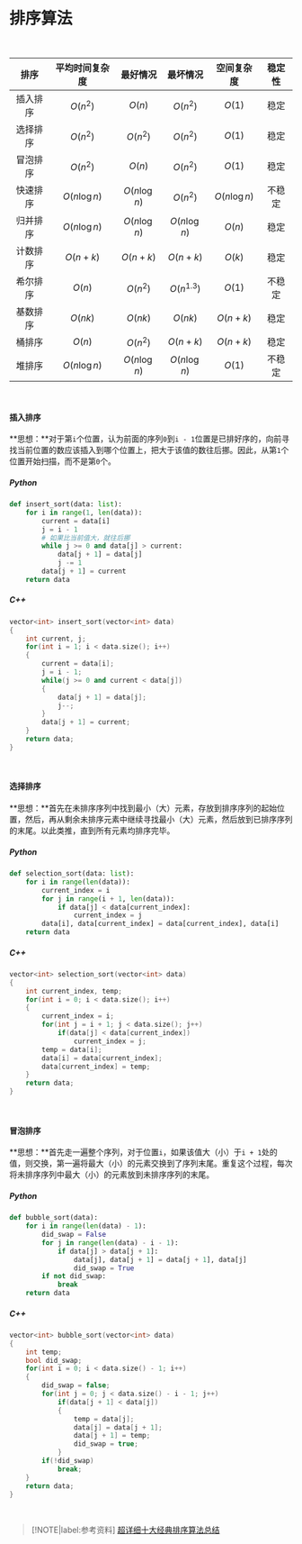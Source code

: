 # 排序算法

</br>

| 排序    | 平均时间复杂度  | 最好情况      | 最坏情况      | 空间复杂度     | 稳定性 |
| :----: | :-----------: | :----------: | :----------: | :---------: | :----: |
| 插入排序 | $O(n^2)$     | $O(n)$       | $O(n^2)$     | $O(1)$       | 稳定   |
| 选择排序 | $O(n^2)$     | $O(n^2)$     | $O(n^2)$     | $O(1)$       | 稳定   |
| 冒泡排序 | $O(n^2)$     | $O(n)$       | $O(n^2)$     | $O(1)$       | 稳定   |
| 快速排序 | $O(n\log n)$ | $O(n\log n)$ | $O(n^2)$     | $O(n\log n)$ | 不稳定  |
| 归并排序 | $O(n\log n)$ | $O(n\log n)$ | $O(n\log n)$ | $O(n)$       | 稳定   |
| 计数排序 | $O(n+k)$     | $O(n+k)$     | $O(n+k)$     | $O(k)$       | 稳定   |
| 希尔排序 | $O(n)$       | $O(n^2)$     | $O(n^{1.3})$ | $O(1)$       | 不稳定  |
| 基数排序 | $O(nk)$      | $O(nk)$      | $O(nk)$      | $O(n+k)$     | 稳定   |
| 桶排序   | $O(n)$       | $O(n^2)$     | $O(n+k)$     | $O(n+k)$     | 稳定   |
| 堆排序   | $O(n\log n)$ | $O(n\log n)$ | $O(n\log n)$ | $O(1)$       | 不稳定 |

</br>

#### 插入排序

**思想：**对于第`i`个位置，认为前面的序列`0`到`i - 1`位置是已排好序的，向前寻找当前位置的数应该插入到哪个位置上，把大于该值的数往后挪。因此，从第`1`个位置开始扫描，而不是第`0`个。

<!-- tabs:start -->

##### **Python**

```python
def insert_sort(data: list):
    for i in range(1, len(data)):
        current = data[i]
        j = i - 1
        # 如果比当前值大，就往后挪
        while j >= 0 and data[j] > current:
            data[j + 1] = data[j]
            j -= 1
        data[j + 1] = current
    return data
```

##### **C++**

```cpp
vector<int> insert_sort(vector<int> data)
{
	int current, j;
	for(int i = 1; i < data.size(); i++)
	{
		current = data[i];
		j = i - 1;
		while(j >= 0 and current < data[j])
		{
			data[j + 1] = data[j];
			j--;
		}
		data[j + 1] = current;
	}
	return data;
}
```

<!-- tabs:end -->

</br>

#### 选择排序

**思想：**首先在未排序序列中找到最小（大）元素，存放到排序序列的起始位置，然后，再从剩余未排序元素中继续寻找最小（大）元素，然后放到已排序序列的末尾。以此类推，直到所有元素均排序完毕。

<!-- tabs:start -->

##### **Python**

```python
def selection_sort(data: list):
    for i in range(len(data)):
        current_index = i
        for j in range(i + 1, len(data)):
            if data[j] < data[current_index]:
                current_index = j
        data[i], data[current_index] = data[current_index], data[i]
    return data
```

##### **C++**

```cpp
vector<int> selection_sort(vector<int> data)
{
	int current_index, temp;
	for(int i = 0; i < data.size(); i++)
	{
		current_index = i;
		for(int j = i + 1; j < data.size(); j++)
			if(data[j] < data[current_index])
				current_index = j;
		temp = data[i];
		data[i] = data[current_index];
		data[current_index] = temp;
	}
	return data;
}
```

<!-- tabs:end -->

</br>

#### 冒泡排序

**思想：**首先走一遍整个序列，对于位置`i`，如果该值大（小）于`i + 1`处的值，则交换，第一遍将最大（小）的元素交换到了序列末尾。重复这个过程，每次将未排序序列中最大（小）的元素放到未排序序列的末尾。

<!-- tabs:start -->

##### **Python**

```python
def bubble_sort(data):
    for i in range(len(data) - 1):
        did_swap = False
        for j in range(len(data) - i - 1):
            if data[j] > data[j + 1]:
                data[j], data[j + 1] = data[j + 1], data[j]
                did_swap = True
        if not did_swap:
            break
    return data
```

##### **C++**

```cpp
vector<int> bubble_sort(vector<int> data)
{
	int temp;
	bool did_swap;
	for(int i = 0; i < data.size() - 1; i++)
	{
		did_swap = false;
		for(int j = 0; j < data.size() - i - 1; j++)
			if(data[j + 1] < data[j])
			{
				temp = data[j];
				data[j] = data[j + 1];
				data[j + 1] = temp;
				did_swap = true;
			}
		if(!did_swap)
			break;
	}
	return data;
}
```

<!-- tabs:end -->

</br>

> [!NOTE|label:参考资料]
> [超详细十大经典排序算法总结](http://www.sohu.com/a/282433252_120045139)</br>